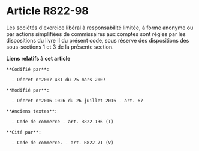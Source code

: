 # Article R822-98

Les sociétés d'exercice libéral à responsabilité limitée, à forme anonyme ou par actions simplifiées de commissaires aux
comptes sont régies par les dispositions du livre II du présent code, sous réserve des dispositions des sous-sections 1 et 3
de la présente section.

**Liens relatifs à cet article**

	**Codifié par**:

	  - Décret n°2007-431 du 25 mars 2007

	**Modifié par**:

	  - Décret n°2016-1026 du 26 juillet 2016 - art. 67

	**Anciens textes**:

	  - Code de commerce - art. R822-136 (T)

	**Cité par**:

	  - Code de commerce. - art. R822-71 (V)
